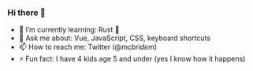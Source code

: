 ### Hi there 👋

- 🌱 I’m currently learning: Rust 🦀
- 💬 Ask me about: Vue, JavaScript, CSS, keyboard shortcuts
- 📫 How to reach me: Twitter (@_mcbridem_)
- ⚡ Fun fact: I have 4 kids age 5 and under (yes I know how it happens)
